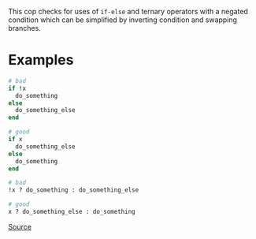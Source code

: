 
This cop checks for uses of `if-else` and ternary operators with a negated condition
which can be simplified by inverting condition and swapping branches.

# Examples

```ruby
# bad
if !x
  do_something
else
  do_something_else
end

# good
if x
  do_something_else
else
  do_something
end

# bad
!x ? do_something : do_something_else

# good
x ? do_something_else : do_something
```

[Source](http://www.rubydoc.info/gems/rubocop/RuboCop/Cop/Style/NegatedIfElseCondition)